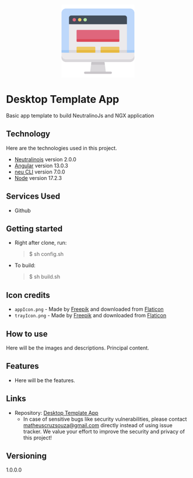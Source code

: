 <p align="center" width="100%">
    <img width="200" height="200" src="application/src/assets/icons/appIcon.png">
</p>

# Desktop Template App

Basic app template to build NeutralinoJs and NGX application

## Technology

Here are the technologies used in this project.

- [Neutralinojs](https://github.com/neutralinojs/neutralinojs) version 2.0.0
- [Angular](https://github.com/angular/angular) version 13.0.3
- [neu CLI](https://github.com/neutralinojs/neutralinojs-cli) version 7.0.0
- [Node](https://github.com/nodejs/node) version 17.2.3

## Services Used

- Github
<!-- - ... -->

## Getting started

- Right after clone, run:

  > \$ sh config.sh

- To build:
  > \$ sh build.sh

## Icon credits

- `appIcon.png` - Made by [Freepik](https://www.freepik.com) and downloaded from [Flaticon](https://www.flaticon.com)
- `trayIcon.png` - Made by [Freepik](https://www.freepik.com) and downloaded from [Flaticon](https://www.flaticon.com)

## How to use

Here will be the images and descriptions. Principal content.

## Features

- Here will be the features.

## Links

- Repository: [Desktop Template App](https://github.com/matheuscruzsouza/desktop-template-app)
  - In case of sensitive bugs like security vulnerabilities, please contact
    matheuscruzsouza@gmail.com directly instead of using issue tracker. We value your effort
    to improve the security and privacy of this project!

## Versioning

1.0.0.0
